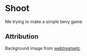 # Shoot
Me trying to make a simple bevy game

## Attribution
Background image from [webtreatsetc](https://www.flickr.com/photos/webtreatsetc/4081217254/in/photostream/)
